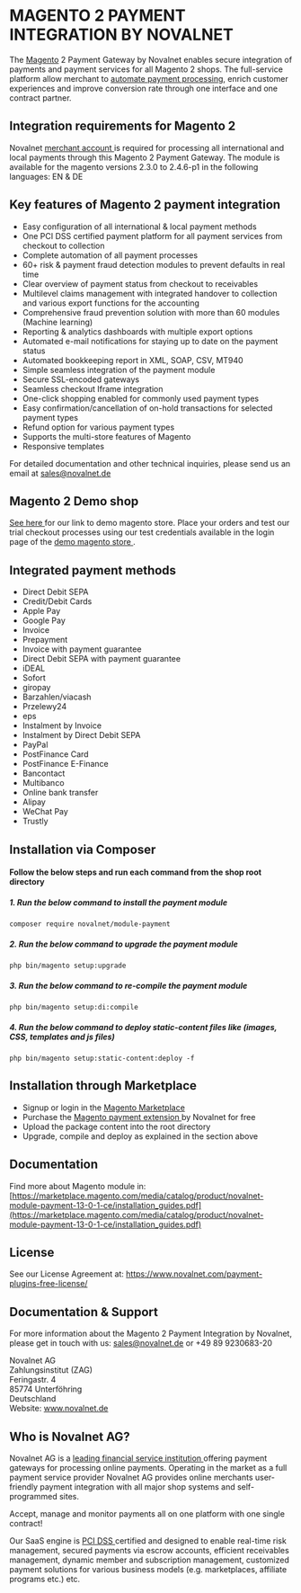 # MAGENTO 2 PAYMENT INTEGRATION BY NOVALNET
The <a href="https://www.novalnet.com/modul/magento-2-payment">Magento</a> 2 Payment Gateway by Novalnet enables secure integration of payments and payment services for all Magento 2 shops. The full-service platform allow merchant to <a href="https://www.novalnet.de/produkte"> automate payment processing</a>, enrich customer experiences and improve conversion rate through one interface and one contract partner.

## Integration requirements for Magento 2
Novalnet <a href="https://www.novalnet.de/"> merchant account </a> is required for processing all international and local payments through this Magento 2 Payment Gateway. The module is available for the magento versions 2.3.0 to 2.4.6-p1 in the following languages: EN & DE

## Key features of Magento 2 payment integration
- Easy configuration of all international & local payment methods
- One PCI DSS certified payment platform for all payment services from checkout to collection
- Complete automation of all payment processes
- 60+ risk & payment fraud detection modules to prevent defaults in real time 
- Clear overview of payment status from checkout to receivables
- Multilevel claims management with integrated handover to collection and various export functions for the accounting
- Comprehensive fraud prevention solution with more than 60 modules (Machine learning) 
- Reporting & analytics dashboards with multiple export options
- Automated e-mail notifications for staying up to date on the payment status
- Automated bookkeeping report in XML, SOAP, CSV, MT940
- Simple seamless integration of the payment module
- Secure SSL-encoded gateways
- Seamless checkout Iframe integration
- One-click shopping enabled for commonly used payment types
- Easy confirmation/cancellation of on-hold transactions for selected payment types
- Refund option for various payment types 
- Supports the multi-store features of Magento
- Responsive templates	

For detailed documentation and other technical inquiries, please send us an email at <a href="mailto:sales@novalnet.de"> sales@novalnet.de </a>

## Magento 2 Demo shop

<a href="https://www.novalnet.de/modul/magento-2-payment/"> See here </a> for our link to demo magento store. Place your orders and test our trial checkout processes using our test credentials available in the login page of the <a href="https://magento2.novalnet.de/"> demo magento store </a>.

## Integrated payment methods
- Direct Debit SEPA
- Credit/Debit Cards 
- Apple Pay
- Google Pay
- Invoice 
- Prepayment
- Invoice with payment guarantee
- Direct Debit SEPA with payment guarantee
- iDEAL
- Sofort
- giropay
- Barzahlen/viacash
- Przelewy24
- eps
- Instalment by Invoice
- Instalment by Direct Debit SEPA
- PayPal
- PostFinance Card
- PostFinance E-Finance
- Bancontact
- Multibanco
- Online bank transfer
- Alipay
- WeChat Pay
- Trustly

## Installation via Composer

#### Follow the below steps and run each command from the shop root directory
 ##### 1. Run the below command to install the payment module
 ```
 composer require novalnet/module-payment
 ```
 ##### 2. Run the below command to upgrade the payment module
 ```
 php bin/magento setup:upgrade
 ```
 ##### 3. Run the below command to re-compile the payment module
 ```
 php bin/magento setup:di:compile
 ```
 ##### 4. Run the below command to deploy static-content files like (images, CSS, templates and js files)
 ```
 php bin/magento setup:static-content:deploy -f
 ```
 
 ## Installation through Marketplace
 - Signup or login in the <a href="https://marketplace.magento.com/">Magento Marketplace </a>
 - Purchase the <a href="https://marketplace.magento.com/novalnet-module-payment.html"> Magento payment extension </a> by Novalnet for free
 - Upload the package content into the root directory
 - Upgrade, compile and deploy as explained in the section above
 
 ## Documentation
Find more about Magento module in: [https://marketplace.magento.com/media/catalog/product/novalnet-module-payment-13-0-1-ce/installation_guides.pdf](https://marketplace.magento.com/media/catalog/product/novalnet-module-payment-13-0-1-ce/installation_guides.pdf)<br>


## License  
See our License Agreement at: https://www.novalnet.com/payment-plugins-free-license/

## Documentation & Support
For more information about the Magento 2 Payment Integration by Novalnet, please get in touch with us: <a href="mailto:sales@novalnet.de"> sales@novalnet.de </a> or +49 89 9230683-20<br>

Novalnet AG<br>
Zahlungsinstitut (ZAG)<br>
Feringastr. 4<br>
85774 Unterföhring<br>
Deutschland<br>
Website: www.novalnet.de 

## Who is Novalnet AG?
<p>Novalnet AG is a <a href="https://www.novalnet.de/zahlungsinstitut"> leading financial service institution </a> offering payment gateways for processing online payments. Operating in the market as a full payment service provider Novalnet AG provides online merchants user-friendly payment integration with all major shop systems and self-programmed sites.</p> 
<p>Accept, manage and monitor payments all on one platform with one single contract!</p>
<p>Our SaaS engine is <a href="https://www.novalnet.de/pci-dss-zertifizierung"> PCI DSS </a> certified and designed to enable real-time risk management, secured payments via escrow accounts, efficient receivables management, dynamic member and subscription management, customized payment solutions for various business models (e.g. marketplaces, affiliate programs etc.) etc.</p>
